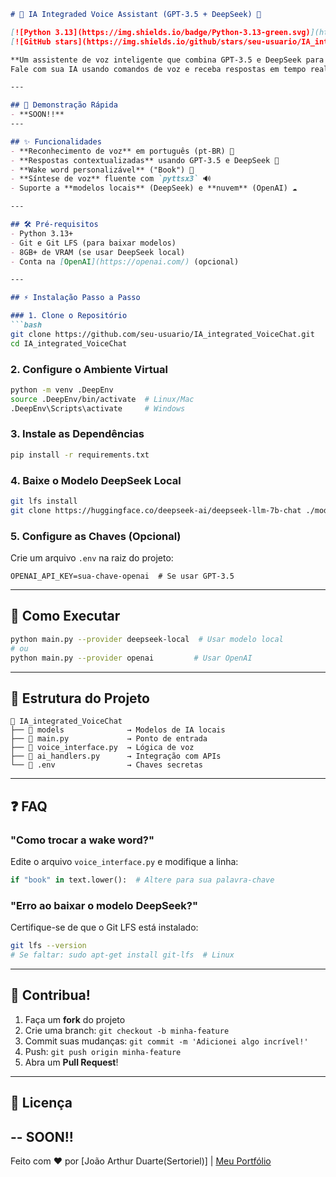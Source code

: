 ```markdown
# 🤖 IA Integraded Voice Assistant (GPT-3.5 + DeepSeek) 🎤

[![Python 3.13](https://img.shields.io/badge/Python-3.13-green.svg)](https://www.python.org/)
[![GitHub stars](https://img.shields.io/github/stars/seu-usuario/IA_integrated_VoiceChat?style=social)](https://github.com/seu-usuario/IA_integrated_VoiceChat)

**Um assistente de voz inteligente que combina GPT-3.5 e DeepSeek para interações naturais!**  
Fale com sua IA usando comandos de voz e receba respostas em tempo real. Perfeito para automação doméstica, estudos ou apenas diversão! 🚀

---

## 🎥 Demonstração Rápida
- **SOON!!**
---

## ✨ Funcionalidades
- **Reconhecimento de voz** em português (pt-BR) 🎤
- **Respostas contextualizadas** usando GPT-3.5 e DeepSeek 🤖
- **Wake word personalizável** ("Book") 🔔
- **Síntese de voz** fluente com `pyttsx3` 🔊
- Suporte a **modelos locais** (DeepSeek) e **nuvem** (OpenAI) ☁️

---

## 🛠️ Pré-requisitos
- Python 3.13+
- Git e Git LFS (para baixar modelos)
- 8GB+ de VRAM (se usar DeepSeek local)
- Conta na [OpenAI](https://openai.com/) (opcional)

---

## ⚡ Instalação Passo a Passo

### 1. Clone o Repositório
```bash
git clone https://github.com/seu-usuario/IA_integrated_VoiceChat.git
cd IA_integrated_VoiceChat
```

### 2. Configure o Ambiente Virtual
```bash
python -m venv .DeepEnv
source .DeepEnv/bin/activate  # Linux/Mac
.DeepEnv\Scripts\activate     # Windows
```

### 3. Instale as Dependências
```bash
pip install -r requirements.txt
```

### 4. Baixe o Modelo DeepSeek Local
```bash
git lfs install
git clone https://huggingface.co/deepseek-ai/deepseek-llm-7b-chat ./models/deepseek-local
```

### 5. Configure as Chaves (Opcional)
Crie um arquivo `.env` na raiz do projeto:
```env
OPENAI_API_KEY=sua-chave-openai  # Se usar GPT-3.5
```

---

## 🚀 Como Executar
```bash
python main.py --provider deepseek-local  # Usar modelo local
# ou
python main.py --provider openai         # Usar OpenAI
```

---

## 🧩 Estrutura do Projeto
```
📁 IA_integrated_VoiceChat
├── 📁 models              → Modelos de IA locais
├── 📄 main.py             → Ponto de entrada
├── 📄 voice_interface.py  → Lógica de voz
├── 📄 ai_handlers.py      → Integração com APIs
└── 📄 .env                → Chaves secretas
```

---

## ❓ FAQ
### "Como trocar a wake word?"
Edite o arquivo `voice_interface.py` e modifique a linha:
```python
if "book" in text.lower():  # Altere para sua palavra-chave
```

### "Erro ao baixar o modelo DeepSeek?"
Certifique-se de que o Git LFS está instalado:
```bash
git lfs --version
# Se faltar: sudo apt-get install git-lfs  # Linux
```

---

## 🤝 Contribua!
1. Faça um **fork** do projeto
2. Crie uma branch: `git checkout -b minha-feature`
3. Commit suas mudanças: `git commit -m 'Adicionei algo incrível!'`
4. Push: `git push origin minha-feature`
5. Abra um **Pull Request**!

---

## 📜 Licença
-- **SOON!!**
---

Feito com ❤️ por [João Arthur Duarte(Sertoriel)] | [Meu Portfólio](https://github.com/Sertoriel)
``` 
